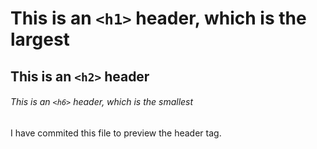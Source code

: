 # This is an `<h1>` header, which is the largest

## This is an `<h2>` header

###### This is an `<h6>` header, which is the smallest


I have commited this file to preview the header tag.
